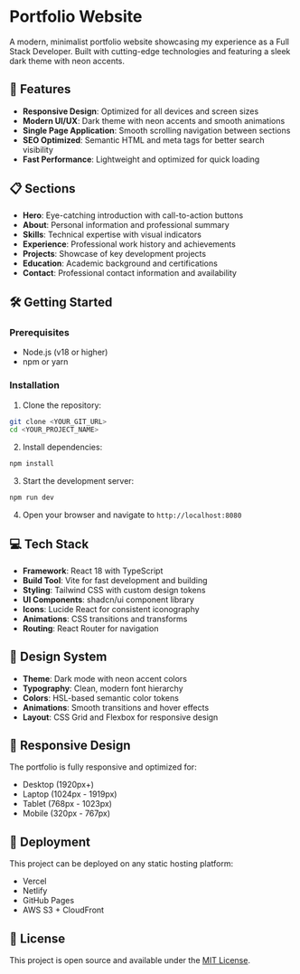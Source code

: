 # Portfolio Website

A modern, minimalist portfolio website showcasing my experience as a Full Stack Developer. Built with cutting-edge technologies and featuring a sleek dark theme with neon accents.

## 🚀 Features

- **Responsive Design**: Optimized for all devices and screen sizes
- **Modern UI/UX**: Dark theme with neon accents and smooth animations
- **Single Page Application**: Smooth scrolling navigation between sections
- **SEO Optimized**: Semantic HTML and meta tags for better search visibility
- **Fast Performance**: Lightweight and optimized for quick loading

## 📋 Sections

- **Hero**: Eye-catching introduction with call-to-action buttons
- **About**: Personal information and professional summary
- **Skills**: Technical expertise with visual indicators
- **Experience**: Professional work history and achievements
- **Projects**: Showcase of key development projects
- **Education**: Academic background and certifications
- **Contact**: Professional contact information and availability

## 🛠️ Getting Started

### Prerequisites

- Node.js (v18 or higher)
- npm or yarn

### Installation

1. Clone the repository:
```bash
git clone <YOUR_GIT_URL>
cd <YOUR_PROJECT_NAME>
```

2. Install dependencies:
```bash
npm install
```

3. Start the development server:
```bash
npm run dev
```

4. Open your browser and navigate to `http://localhost:8080`

## 💻 Tech Stack

- **Framework**: React 18 with TypeScript
- **Build Tool**: Vite for fast development and building
- **Styling**: Tailwind CSS with custom design tokens
- **UI Components**: shadcn/ui component library
- **Icons**: Lucide React for consistent iconography
- **Animations**: CSS transitions and transforms
- **Routing**: React Router for navigation

## 🎨 Design System

- **Theme**: Dark mode with neon accent colors
- **Typography**: Clean, modern font hierarchy
- **Colors**: HSL-based semantic color tokens
- **Animations**: Smooth transitions and hover effects
- **Layout**: CSS Grid and Flexbox for responsive design

## 📱 Responsive Design

The portfolio is fully responsive and optimized for:
- Desktop (1920px+)
- Laptop (1024px - 1919px)
- Tablet (768px - 1023px)
- Mobile (320px - 767px)

## 🚀 Deployment

This project can be deployed on any static hosting platform:
- Vercel
- Netlify
- GitHub Pages
- AWS S3 + CloudFront

## 📄 License

This project is open source and available under the [MIT License](LICENSE).
